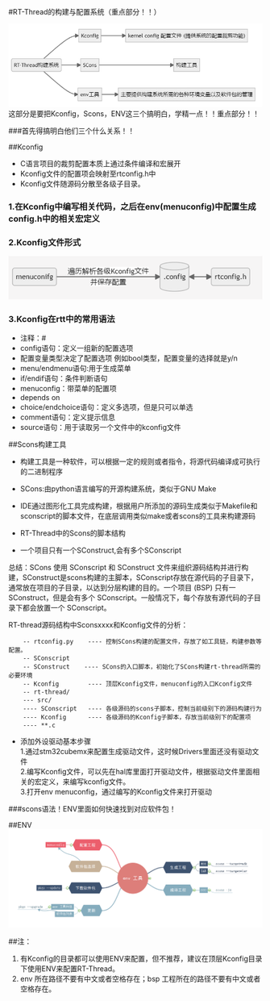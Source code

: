 #RT-Thread的构建与配置系统（重点部分！！） 

![](figures/Kconfig-Scons-ENV_figures/tu1.png)  
这部分是要把Kconfig，Scons，ENV这三个搞明白，学精一点！！重点部分！！

###首先得搞明白他们三个什么关系！！



##Kconfig

 - C语言项目的裁剪配置本质上通过条件编译和宏展开
 - Kconfig文件的配置项会映射至rtconfig.h中
 - Kconfig文件随源码分散至各级子目录。

### 1.在Kconfig中编写相关代码，之后在env(menuconfig)中配置生成config.h中的相关宏定义
### 2.Kconfig文件形式
![](figures/Kconfig-Scons-ENV_figures/tu2.png) 
### 3.Kconfig在rtt中的常用语法
- 注释：#
- config语句：定义一组新的配置选项
- 配置变量类型决定了配置选项 例如bool类型，配置变量的选择就是y/n
- menu/endmenu语句:用于生成菜单
- if/endif语句：条件判断语句
- menuconfig：带菜单的配置项
- depends on
- choice/endchoice语句：定义多选项，但是只可以单选
- comment语句：定义提示信息
- source语句：用于读取另一个文件中的kconfig文件

##Scons构建工具

- 构建工具是一种软件，可以根据一定的规则或者指令，将源代码编译成可执行的二进制程序

- SCons:由python语言编写的开源构建系统，类似于GNU Make

- IDE通过图形化工具完成构建，根据用户所添加的源码生成类似于Makefile和sconscript的脚本文件，在底层调用类似make或者scons的工具来构建源码

- RT-Thread中的Scons的脚本结构

- 一个项目只有一个SConstruct,会有多个SConscript  

总结：SCons 使用 SConscript 和 SConstruct 文件来组织源码结构并进行构建，SConstruct是scons构建的主脚本，SConscript存放在源代码的子目录下，通常放在项目的子目录，以达到分层构建的目的。一个项目 (BSP) 只有一 SConstruct，但是会有多个 SConscript。一般情况下，每个存放有源代码的子目录下都会放置一个 SConscript。

RT-thread源码结构中Sconsxxxx和Kconfig文件的分析：

		-- rtconfig.py    ---- 控制SCons构建的配置文件，存放了如工具链，构建参数等配置。  
		-- SConscript
		-- SConstruct    ---- SCons的入口脚本，初始化了SCons构建rt-thread所需的必要环境
		-- Kconfig        ---- 顶层Kconfig文件，menuconfig的入口Kconfig文件
		-- rt-thread/
		--- src/
		---- SConscript   ---- 各级源码的scons子脚本，控制当前级别下的源码构建行为
		---- Kconfig      ---- 各级源码的Kconfig子脚本，存放当前级别下的配置项
		---- **.c

- 添加外设驱动基本步骤  
1.通过stm32cubemx来配置生成驱动文件，这时候Drivers里面还没有驱动文件  
2.编写Kconfig文件，可以先在hal库里面打开驱动文件，根据驱动文件里面相关的宏定义，来编写kconfig文件。  
3.打开env menuconfig，通过编写的Kconfig文件来打开驱动

###scons语法！ENV里面如何快速找到对应软件包！


##ENV
![](figures/Kconfig-Scons-ENV_figures/ENV.png)  
  



##注：
1. 有Kconfig的目录都可以使用ENV来配置，但不推荐，建议在顶层Kconfig目录下使用ENV来配置RT-Thread。
2. env 所在路径不要有中文或者空格存在；bsp 工程所在的路径不要有中文或者空格存在。

